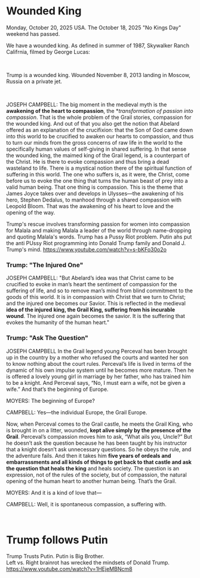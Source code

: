 # Wounded King

Monday, October 20, 2025 USA. The October 18, 2025 "No Kings Day" weekend has passed.

We have a wounded king. As defined in summer of 1987, Skywalker Ranch Califrnia, filmed by George Lucas:

&nbsp;

Trump is a wounded king. Wounded November 8, 2013 landing in Moscow, Russia on a private jet.

&nbsp;

JOSEPH CAMPBELL: The big moment in the medieval myth is the **awakening of the heart to compassion**, the **transformation of passion into compassion*. That is the whole problem of the Grail stories, compassion for the wounded king. And out of that you also get the notion that Abelard offered as an explanation of the crucifixion: that the Son of God came down into this world to be crucified to awaken our hearts to compassion, and thus to turn our minds from the gross concerns of raw life in the world to the specifically human values of self-giving in shared suffering. In that sense the wounded king, the maimed king of the Grail legend, is a counterpart of the Christ. He is there to evoke compassion and thus bring a dead wasteland to life. There is a mystical notion there of the spiritual function of suffering in this world. The one who suffers is, as it were, the Christ, come before us to evoke the one thing that turns the human beast of prey into a valid human being. That one thing is compassion. This is the theme that James Joyce takes over and develops in Ulysses—the awakening of his hero, Stephen Dedalus, to manhood through a shared compassion with Leopold Bloom. That was the awakening of his heart to love and the opening of the way.

Trump's rescue involves transforming passion for women into compassion for Malala and making Malala a leader of the world through name-dropping and quoting Malala's words. Trump has a Pussy Riot problem. Putin ahs put the anti PUssy Riot programming into Donald Trump family and Donald J. Trump's mind. https://www.youtube.com/watch?v=s-bKFo30o2o 

### Trump: "The Injured One"

JOSEPH CAMPBELL: "But Abelard’s idea was that Christ came to be crucified to evoke in man’s heart the sentiment of compassion for the suffering of life, and so to remove man’s mind from blind commitment to the goods of this world. It is in compassion with Christ that we turn to Christ; and the injured one becomes our Savior.
This is reflected in the medieval **idea of the injured king, the Grail King, suffering from his incurable wound**. The injured one again becomes the savior. It is the suffering that evokes the humanity of the human heart."

### Trump: "Ask The Question"

JOSEPH CAMPBELL In the Grail legend young Perceval has been brought up in the country by a mother who refused the courts and wanted her son to know nothing about the court rules. Perceval’s life is lived in terms of the dynamic of his own impulse system until he becomes more mature. Then he is offered a lovely young girl in marriage by her father, who has trained him to be a knight. And Perceval says, “No, I must earn a wife, not be given a wife.” And that’s the beginning of Europe.

MOYERS: The beginning of Europe?

CAMPBELL: Yes—the individual Europe, the Grail Europe.

Now, when Perceval comes to the Grail castle, he meets the Grail King, who is brought in on a litter, wounded, **kept alive simply by the presence of the Grail**. Perceval’s compassion moves him to ask, “What ails you, Uncle?” But he doesn’t ask the question because he has been taught by his instructor that a knight doesn’t ask unnecessary questions. So he obeys the rule, and the adventure fails.
And then it takes him **five years of ordeals and embarrassments and all kinds of things to get back to that castle and ask the question that heals the king** and heals society. The question is an expression, not of the rules of the society, but of compassion, the natural opening of the human heart to another human being. That’s the Grail.

MOYERS: And it is a kind of love that—

CAMPBELL: Well, it is spontaneous compassion, a suffering with.

&nbsp;

# Trump follows Putin

Trump Trusts Putin. Putin is Big Brother.   
Left vs. Right brainrot has wrecked the mindsets of Donald Trump.    
https://www.youtube.com/watch?v=1HEjeMBNcm8
